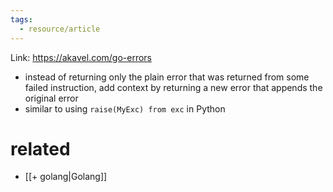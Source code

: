 ```yaml
---
tags:
  - resource/article
---
```


Link: https://akavel.com/go-errors

- instead of returning only the plain error that was returned from
  some failed instruction, add context by returning a new error that
  appends the original error
- similar to using `raise(MyExc) from exc` in Python

# related

- [[+ golang|Golang]]
